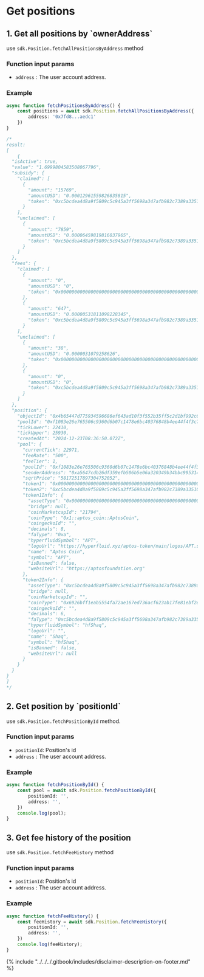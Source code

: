 # Get positions

## 1. Get all positions by \`ownerAddress\`

use `sdk.Position.fetchAllPositionsByAddress` method

### Function input params

* `address` : The user account address.

### Example

```typescript
async function fetchPositionsByAddress() {
    const positions = await sdk.Position.fetchAllPositionsByAddress({
        address: '0x7fd8...aedc1'
    })
}

/*
result:
[
    {
  "isActive": true,
  "value": "1.6999804583508067796",
  "subsidy": {
    "claimed": [
      {
        "amount": "15769",
        "amountUSD": "0.00012961559826835815",
        "token": "0xc5bcdea4d8a9f5809c5c945a3ff5698a347afb982c7389a335100e1b0043d115"
      }
    ],
    "unclaimed": [
      {
        "amount": "7859",
        "amountUSD": "0.00006459819816037965",
        "token": "0xc5bcdea4d8a9f5809c5c945a3ff5698a347afb982c7389a335100e1b0043d115"
      }
    ]
  },
  "fees": {
    "claimed": [
      {
        "amount": "0",
        "amountUSD": "0",
        "token": "0x000000000000000000000000000000000000000000000000000000000000000a"
      },
      {
        "amount": "647",
        "amountUSD": "0.00000531811098228345",
        "token": "0xc5bcdea4d8a9f5809c5c945a3ff5698a347afb982c7389a335100e1b0043d115"
      }
    ],
    "unclaimed": [
      {
        "amount": "38",
        "amountUSD": "0.0000031079258626",
        "token": "0x000000000000000000000000000000000000000000000000000000000000000a"
      },
      {
        "amount": "0",
        "amountUSD": "0",
        "token": "0xc5bcdea4d8a9f5809c5c945a3ff5698a347afb982c7389a335100e1b0043d115"
      }
    ]
  },
  "position": {
    "objectId": "0x4b65447d775934596686ef643ad10f3f552b35ff5c2d1bf992c616e4b527fe77",
    "poolId": "0xf1083e26e765506c9360d6b07c1478e6bc40376848b4ee44f4f3c729cf2876b5",
    "tickLower": 22410,
    "tickUpper": 25930,
    "createdAt": "2024-12-23T08:36:50.072Z",
    "pool": {
      "currentTick": 22971,
      "feeRate": "500",
      "feeTier": 1,
      "poolId": "0xf1083e26e765506c9360d6b07c1478e6bc40376848b4ee44f4f3c729cf2876b5",
      "senderAddress": "0xa5647cdb26df359efb506b5e06a320349b34bbc995314a35f3670a98a210afc6",
      "sqrtPrice": "58172517897304752052",
      "token1": "0x000000000000000000000000000000000000000000000000000000000000000a",
      "token2": "0xc5bcdea4d8a9f5809c5c945a3ff5698a347afb982c7389a335100e1b0043d115",
      "token1Info": {
        "assetType": "0x000000000000000000000000000000000000000000000000000000000000000a",
        "bridge": null,
        "coinMarketcapId": "21794",
        "coinType": "0x1::aptos_coin::AptosCoin",
        "coingeckoId": "",
        "decimals": 8,
        "faType": "0xa",
        "hyperfluidSymbol": "APT",
        "logoUrl": "https://hyperfluid.xyz/aptos-token/main/logos/APT.svg",
        "name": "Aptos Coin",
        "symbol": "APT",
        "isBanned": false,
        "websiteUrl": "https://aptosfoundation.org"
      },
      "token2Info": {
        "assetType": "0xc5bcdea4d8a9f5809c5c945a3ff5698a347afb982c7389a335100e1b0043d115",
        "bridge": null,
        "coinMarketcapId": "",
        "coinType": "0x6926bff1eab5554fa72ae167ed736acf623ab17fe81ebf2ea0d2138f8c533f77::type::T",
        "coingeckoId": "",
        "decimals": 6,
        "faType": "0xc5bcdea4d8a9f5809c5c945a3ff5698a347afb982c7389a335100e1b0043d115",
        "hyperfluidSymbol": "hfShaq",
        "logoUrl": "",
        "name": "Shaq",
        "symbol": "hfShaq",
        "isBanned": false,
        "websiteUrl": null
      }
    }
  }
}
]
*/
```

## 2. Get position by \`positionId\`&#x20;

use `sdk.Position.fetchPositionById` method.

### Function input params&#x20;

* `positionId`: Position's id
* `address` : The user account address.

### Example

```typescript
async function fetchPositionById() {
    const pool = await sdk.Position.fetchPositionById({
        positionId: '',
        address: '',
    })
    console.log(pool);
}
```

## 3. Get fee history of the position

use `sdk.Position.fetchFeeHistory` method

### Function input params&#x20;

* `positionId`: Position's id
* `address` : The user account address.

### Example

```typescript
async function fetchFeeHistory() {
    const feeHistory = await sdk.Position.fetchFeeHistory({
        positionId: '',
        address: '',
    })
    console.log(feeHistory);
}
```



{% include "../../../.gitbook/includes/disclaimer-description-on-footer.md" %}
